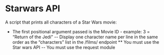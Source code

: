 # Starwars API
A script that prints all characters of a Star Wars movie:

* The first positional argument passed is the Movie ID - example: 3 = “Return of the Jedi”
-- Display one character name per line in the same order as the “characters” list in the /films/ endpoint
** You must use the Star wars API
-- You must use the request module
